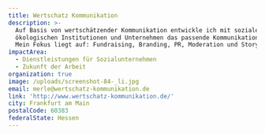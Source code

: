 ```yaml
---
title: Wertschatz Kommunikation
description: >-
  Auf Basis von wertschätzender Kommunikation entwickle ich mit sozialen und
  ökologischen Institutionen und Unternehmen das passende Kommunikationskonzept.
  Mein Fokus liegt auf: Fundraising, Branding, PR, Moderation und Storytelling.
impactArea:
  - Dienstleistungen für Sozialunternehmen
  - Zukunft der Arbeit
organization: true
image: /uploads/screenshot-84-_li.jpg
email: merle@wertschatz-kommunikation.de
link: 'http://www.wertschatz-kommunikation.de/'
city: Frankfurt am Main
postalCode: 60383
federalState: Hessen
---
```


